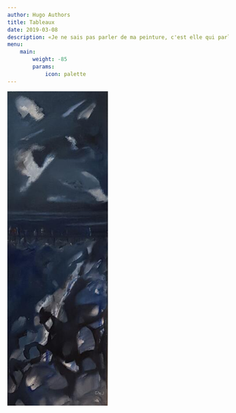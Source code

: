 ```yaml
---
author: Hugo Authors
title: Tableaux
date: 2019-03-08
description: «Je ne sais pas parler de ma peinture, c'est elle qui parle. C'est moi qui la crée. Je me mets devant une toile et je peins en fonction de mon état, de mes sensations, des aléas de la vie. Tout est mental.»
menu:
    main: 
        weight: -85
        params:
            icon: palette
---
```


[![Série 1](surleponton.jpg)](serie1/)



